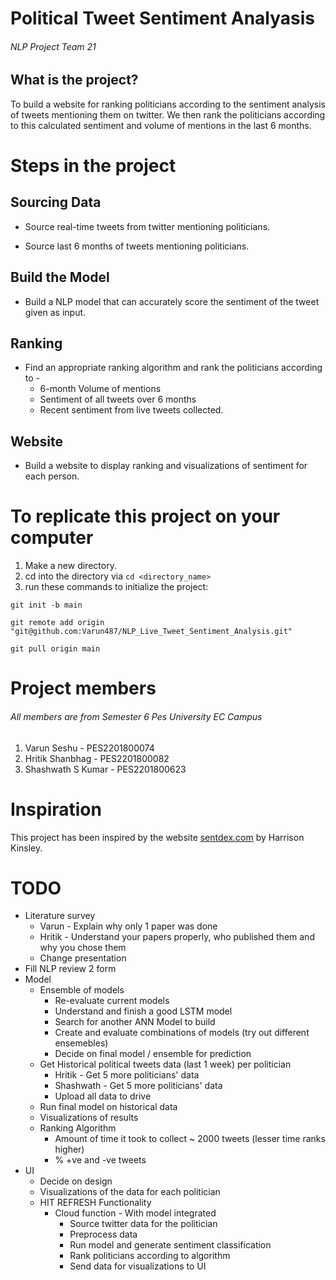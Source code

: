 # Political Tweet Sentiment Analyasis
###### NLP Project Team 21

## What is the project?

To build a website for ranking politicians according to the sentiment analysis of tweets mentioning them on twitter. We then rank the politicians according to this calculated sentiment and volume of mentions in the last 6 months.

# Steps in the project

## Sourcing Data

* Source real-time tweets from twitter mentioning politicians.

* Source last 6 months of tweets mentioning politicians.

## Build the Model

* Build a NLP model that can accurately score the sentiment of the tweet given as input.

## Ranking

* Find an appropriate ranking algorithm and rank the politicians according to -
	* 6-month Volume of mentions
	* Sentiment of all tweets over 6 months
	* Recent sentiment from live tweets collected.

## Website

* Build a website to display ranking and visualizations of sentiment for each person.

# To replicate this project on your computer

1. Make a new directory.
2. cd into the directory via `cd <directory_name>` 
3. run these commands to initialize the project: 
```
git init -b main

git remote add origin "git@github.com:Varun487/NLP_Live_Tweet_Sentiment_Analysis.git"

git pull origin main
```

# Project members
###### All members are from Semester 6  Pes University EC Campus
1. Varun Seshu - PES2201800074
2. Hritik Shanbhag - PES2201800082
3. Shashwath S Kumar - PES2201800623

# Inspiration

This project has been inspired by the website [sentdex.com](http://sentdex.com/political-analysis/us-politicians/) by Harrison Kinsley.


# TODO
- Literature survey
	- Varun - Explain why only 1 paper was done
	- Hritik - Understand your papers properly, who published them and why you chose them
	- Change presentation
- Fill NLP review 2 form
- Model
	- Ensemble of models
		- Re-evaluate current models
		- Understand and finish a good LSTM model
		- Search for another ANN Model to build
		- Create and evaluate combinations of models (try out different ensemebles) 
		- Decide on final model / ensemble for prediction
	- Get Historical political tweets data (last 1 week) per politician 
		- Hritik - Get 5 more politicians' data
		- Shashwath - Get 5 more politicians' data
		- Upload all data to drive
	- Run final model on historical data 
	- Visualizations of results
	- Ranking Algorithm 
		- Amount of time it took to collect ~ 2000 tweets (lesser time ranks higher)
		- % +ve and -ve tweets
- UI
	- Decide on design 
	- Visualizations of the data for each politician 
	- HIT REFRESH Functionality 
		- Cloud function - With model integrated 
			- Source twitter data for the politician
			- Preprocess data 
			- Run model and generate sentiment classification 
			- Rank politicians according to algorithm 
			- Send data for visualizations to UI 
